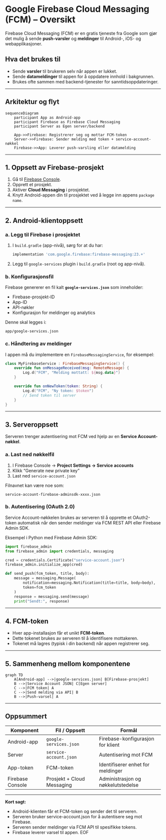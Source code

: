 # Google Firebase Cloud Messaging (FCM) – Oversikt

Firebase Cloud Messaging (FCM) er en gratis tjeneste fra Google som gjør det
mulig å sende **push-varsler** og **meldinger** til Android-, iOS- og
webapplikasjoner.

## Hva det brukes til

- Sende **varsler** til brukeren selv når appen er lukket.  
- Sende **datameldinger** til appen for å oppdatere innhold i bakgrunnen.  
- Brukes ofte sammen med backend-tjenester for sanntidsoppdateringer.

---

## Arkitektur og flyt

```mermaid
sequenceDiagram
    participant App as Android-app
    participant Firebase as Firebase Cloud Messaging
    participant Server as Egen server/backend

    App->>Firebase: Registrerer seg og mottar FCM-token
    Server->>Firebase: Sender melding med token + service-account-nøkkel
    Firebase->>App: Leverer push-varsling eller datamelding
```

---

## 1. Oppsett av Firebase-prosjekt

1. Gå til [Firebase Console](https://console.firebase.google.com).  
2. Opprett et prosjekt.  
3. Aktiver **Cloud Messaging** i prosjektet.  
4. Knytt Android-appen din til prosjektet ved å legge inn appens
   `package name`.

---

## 2. Android-klientoppsett

### a. Legg til Firebase i prosjektet

1. I `build.gradle` (app-nivå), sørg for at du har:

   ```gradle
   implementation 'com.google.firebase:firebase-messaging:23.+'
   ```

2. Legg til `google-services` plugin i `build.gradle` (root og app-nivå).

### b. Konfigurasjonsfil

Firebase genererer en fil kalt **`google-services.json`** som inneholder:

- Firebase-prosjekt-ID  
- App-ID  
- API-nøkler  
- Konfigurasjon for meldinger og analytics

Denne skal legges i:
````
app/google-services.json
````

### c. Håndtering av meldinger

I appen må du implementere en `FirebaseMessagingService`, for eksempel:

```kotlin
class MyFirebaseService : FirebaseMessagingService() {
    override fun onMessageReceived(msg: RemoteMessage) {
        Log.d("FCM", "Melding mottatt: ${msg.data}")
    }

    override fun onNewToken(token: String) {
        Log.d("FCM", "Ny token: $token")
        // Send token til server
    }
}
```

---

## 3. Serveroppsett

Serveren trenger autentisering mot FCM ved hjelp av en
**Service Account-nøkkel**.

### a. Last ned nøkkelfil

1. I Firebase Console → **Project Settings → Service accounts**  
2. Klikk “Generate new private key”  
3. Last ned `service-account.json`

Filnavnet kan være noe som:
````
service-account-firebase-adminsdk-xxxx.json
````

### b. Autentisering (OAuth 2.0)

Service Account-nøkkelen brukes av serveren til å opprette et OAuth2-token
automatisk når den sender meldinger via FCM REST API eller Firebase Admin SDK.

Eksempel i Python med Firebase Admin SDK:

```python
import firebase_admin
from firebase_admin import credentials, messaging

cred = credentials.Certificate("service-account.json")
firebase_admin.initialize_app(cred)

def send_push(fcm_token, title, body):
    message = messaging.Message(
        notification=messaging.Notification(title=title, body=body),
        token=fcm_token
    )
    response = messaging.send(message)
    print("Sendt:", response)
```

---

## 4. FCM-token

- Hver app-installasjon får et unikt **FCM-token**.  
- Dette tokenet brukes av serveren til å identifisere mottakeren.  
- Tokenet må lagres (typisk i din backend) når appen registrerer seg.

---

## 5. Sammenheng mellom komponentene

```mermaid
graph TD
    A[Android-app] -->|google-services.json| B[Firebase-prosjekt]
    B -->|Service Account JSON| C[Egen server]
    C -->|FCM token| A
    C -->|Send melding via API| B
    B -->|Push-varsel| A
```

---

## Oppsummert

| Komponent | Fil / Oppsett | Formål |
|------------|----------------|--------|
| Android-app | `google-services.json` | Firebase-konfigurasjon for klient |
| Server | `service-account.json` | Autentisering mot FCM |
| App-token | FCM-token | Identifiserer enhet for meldinger |
| Firebase Console | Prosjekt + Cloud Messaging | Administrasjon og nøkkelutstedelse |

---

**Kort sagt:**  
- Android-klienten får et FCM-token og sender det til serveren.  
- Serveren bruker service-account.json for å autentisere seg mot Firebase.  
- Serveren sender meldinger via FCM API til spesifikke tokens.  
- Firebase leverer varsel til appen.
EOF
